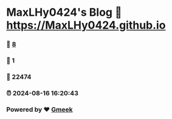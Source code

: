 # MaxLHy0424's Blog :link: https://MaxLHy0424.github.io 
### :page_facing_up: [8](https://MaxLHy0424.github.io/tag.html) 
### :speech_balloon: 1 
### :hibiscus: 22474 
### :alarm_clock: 2024-08-16 16:20:43 
### Powered by :heart: [Gmeek](https://github.com/Meekdai/Gmeek)
